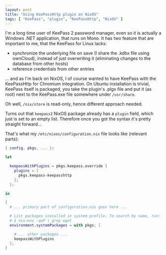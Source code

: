 ```yaml
---
layout: post
title: "Using KeePassHttp plugin on NixOS"
tags: [ "KeePass", "plugin", "KeePassHttp", "NixOS" ]
---
```

I'm a long time user of KeePass 2 password manager, even so it
is actually a Windows .NET application, that runs on Mono.  It has
two feature that are important to me, that the KeePass for Linux lacks:

* synchronize the underlying file on save (I share the .kdbx file using ownCloud),
  instead of just overwriting it (eliminating changes to the database from other hosts)
* reference credentials from other entries

... and as I'm back on NixOS, I of course wanted to have KeePass with the
KeePassHttp for Chromium integration.  On Ubuntu installation is trivial,
KeePass itself is packaged, you take the plugin's .plgx file and put it (as
root) next to the KeePass.exe file somewhere under `/usr/share`.

Oh well, `/nix/store` is read-only, hence different approach needed.

Turns out that `keepass2` NixOS package already has a `plugin` field, which
just is set to an empty list.  Therefore once you got the syntax it's pretty
straight forward...

That's what my `/etc/nixos/configuration.nix` file looks like (relevant parts):

```nix
{ config, pkgs, ... }:

let

  keepassWithPlugins = pkgs.keepass.override {
    plugins = [
      pkgs.keepass-keepasshttp
    ];
  };

in

{
  # ... primary part of configuration.nix goes here ...

  # List packages installed in system profile. To search by name, run:
  # $ nix-env -qaP | grep wget
  environment.systemPackages = with pkgs; [

    # ... other packages ...
    keepassWithPlugins
  ];
}
```

